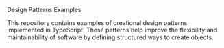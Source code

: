 Design Patterns Examples

This repository contains examples of creational design patterns implemented in TypeScript. These patterns help improve the flexibility and maintainability of software by defining structured ways to create objects.

